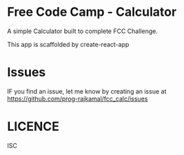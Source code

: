 # Free Code Camp - Calculator

A simple Calculator built to complete FCC Challenge.

This app is scaffolded by create-react-app


# Issues

IF you find an issue, let me know by creating an issue at https://github.com/prog-rajkamal/fcc_calc/issues


# LICENCE

ISC



